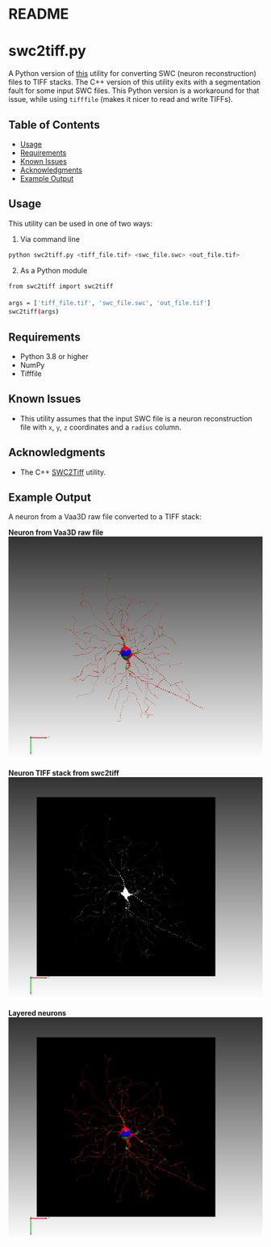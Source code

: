**README**
================

**swc2tiff.py**
================

A Python version of [this](https://github.com/imadtoubal/swc-to-tif/tree/master) utility for converting SWC (neuron reconstruction) files to TIFF stacks. The C++ version of this utility exits with a segmentation fault for some input SWC files. This Python version is a workaround for that issue, while using `tifffile` (makes it nicer to read and write TIFFs).

**Table of Contents**
-----------------

* [Usage](#usage)
* [Requirements](#requirements)
* [Known Issues](#known-issues)
* [Acknowledgments](#acknowledgments)
* [Example Output](#example-output)

**Usage**
---------

This utility can be used in one of two ways:
1. Via command line
```bash
python swc2tiff.py <tiff_file.tif> <swc_file.swc> <out_file.tif>
```
2. As a Python module
```bash
from swc2tiff import swc2tiff

args = ['tiff_file.tif', 'swc_file.swc', 'out_file.tif']
swc2tiff(args)
```

**Requirements**
---------------

* Python 3.8 or higher
* NumPy
* Tifffile

**Known Issues**
-----------------

* This utility assumes that the input SWC file is a neuron reconstruction file with `x`, `y`, `z` coordinates and a `radius` column.


**Acknowledgments**
------------------

- The C++ [SWC2Tiff](https://github.com/imadtoubal/swc-to-tif/tree/master) utility.

**Example Output**
------------------

A neuron from a Vaa3D raw file converted to a TIFF stack:

**Neuron from Vaa3D raw file**
!["Neuron from Vaa3D raw file"](assets/neuTubeCapture20250507_1.png)

**Neuron TIFF stack from swc2tiff**
!["Neuron TIFF stack"](assets/neuTubeCapture20250507_3.png)

**Layered neurons**
!["Layered neurons"](assets/neuTubeCapture20250507_2.png)

